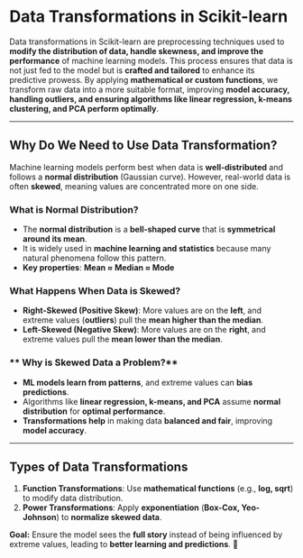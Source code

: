 # **Data Transformations in Scikit-learn**  

Data transformations in Scikit-learn are preprocessing techniques used to **modify the distribution of data, handle skewness, and improve the performance** of machine learning models. This process ensures that data is not just fed to the model but is **crafted and tailored** to enhance its predictive prowess. By applying **mathematical or custom functions**, we transform raw data into a more suitable format, improving **model accuracy, handling outliers, and ensuring algorithms like linear regression, k-means clustering, and PCA perform optimally**.  

---

## **Why Do We Need to Use Data Transformation?**  

Machine learning models perform best when data is **well-distributed** and follows a **normal distribution** (Gaussian curve). However, real-world data is often **skewed**, meaning values are concentrated more on one side.  

### **What is Normal Distribution?**  
- The **normal distribution** is a **bell-shaped curve** that is **symmetrical around its mean**.  
- It is widely used in **machine learning and statistics** because many natural phenomena follow this pattern.  
- **Key properties**: **Mean ≈ Median ≈ Mode**  

### **What Happens When Data is Skewed?**  
- **Right-Skewed (Positive Skew)**: More values are on the **left**, and extreme values (**outliers**) pull the **mean higher than the median**.  
- **Left-Skewed (Negative Skew)**: More values are on the **right**, and extreme values pull the **mean lower than the median**.  

### ** Why is Skewed Data a Problem?**  
- **ML models learn from patterns**, and extreme values can **bias predictions**.  
- Algorithms like **linear regression, k-means, and PCA** assume **normal distribution** for **optimal performance**.  
- **Transformations help** in making data **balanced and fair**, improving **model accuracy**.  

---

## **Types of Data Transformations**  

1. **Function Transformations**: Use **mathematical functions** (e.g., **log, sqrt**) to modify data distribution.  
2. **Power Transformations**: Apply **exponentiation** (**Box-Cox, Yeo-Johnson**) to **normalize skewed data**.  

**Goal:** Ensure the model sees the **full story** instead of being influenced by extreme values, leading to **better learning and predictions**. 🚀  
